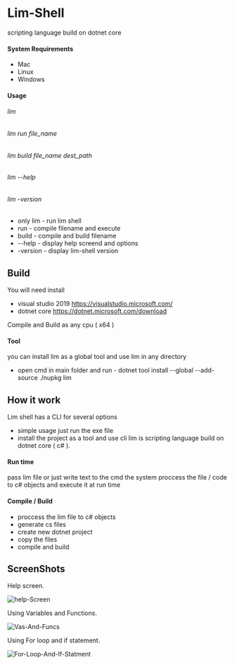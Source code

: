 # Lim-Shell
scripting language build on dotnet core

#### System Requirements

+ Mac
+ Linux
+ Windows

#### Usage

###### lim 
###### lim run file_name
###### lim build file_name dest_path
###### lim --help
###### lim -version
* only lim  - run lim shell
* run 	    - compile filename and execute
* build     - compile and build filename
* --help    - display help screend and options
* -version  - display lim-shell version

## Build
You will need install
+ visual studio 2019 https://visualstudio.microsoft.com/
+ dotnet core https://dotnet.microsoft.com/download

Compile and Build as any cpu ( x64 )

#### Tool
you can install lim as a global tool and use lim in any directory
* open cmd in main folder and run - dotnet tool install --global --add-source ./nupkg lim

## How it work
Lim shell has a CLI for several options
+ simple usage just run the exe file
+ install the project as a tool and use cli
lim is scripting language build on dotnet core ( c# ).

#### Run time 
pass lim file or just write text to the cmd
the system proccess the file / code
to c# objects and execute it at run time

#### Compile / Build 

+ proccess the lim file to c# objects
+ generate cs files
+ create new dotnet project
+ copy the files
+ compile and build

## ScreenShots

Help screen.

<img src="https://i.ibb.co/kxsCdrW/help-Screen.png" alt="help-Screen" border="0">

Using Variables and Functions.

<img src="https://i.ibb.co/MPHWNVR/Vas-And-Funcs.png" alt="Vas-And-Funcs" border="0">

Using For loop and if statement.

<img src="https://i.ibb.co/nP91b5M/For-Loop-And-If-Statment.png" alt="For-Loop-And-If-Statment" border="0">
